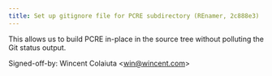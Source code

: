 ```yaml
---
title: Set up gitignore file for PCRE subdirectory (REnamer, 2c888e3)
---
```


This allows us to build PCRE in-place in the source tree without polluting the Git status output.

Signed-off-by: Wincent Colaiuta &lt;win@wincent.com&gt;
